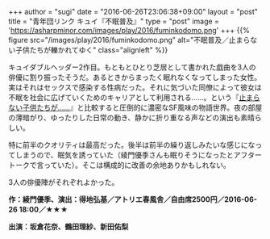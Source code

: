+++
author = "sugi"
date = "2016-06-26T23:06:38+09:00"
layout = "post"
title = "青年団リンク キュイ『不眠普及』"
type = "post"
image = 'https://asharpminor.com/images/play/2016/fuminkodomo.png'
+++
{{% figure src="/images/play/2016/fuminkodomo.png" alt="不眠普及／止まらない子供たちが轢かれてゆく" class="alignleft" %}}

キュイダブルヘッダー2作目。もともとひとり芝居として書かれた戯曲を3人の俳優に割り振ったそうだ。あるときからまったく眠れなくなってしまった女性。実はそれはセックスで感染する性病だった。それに気づいた同僚によって彼女は不眠を社会に広げていくためのキャリアとして利用される……。という『[止まらない子供たちが……](/play/2016-06-26-tomaranaikodomotachi/)』と比較すると圧倒的に濃密なSF風味の物語世界。夜の部屋の薄暗がり、ゆったりした日常の動き、静かに折り重なる声などの演出も素晴らしい。

特に前半のクオリティは最高だった。後半は前半の繰り返しみたいな感じになってしまうので、眠気を誘っていた（綾門優季さんも眠りそうになったとアフタートークで言っていた）。そこは構成的に改善の余地ありかもしれない。

3人の俳優陣がそれぞれよかった。

**作：綾門優季、演出：得地弘基／アトリエ春風舎／自由席2500円／2016-06-26 18:00／★★★**

**出演：坂倉花奈、鶴田理紗、新田佑梨**
